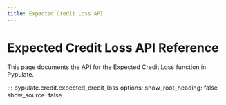 ```yaml
---
title: Expected Credit Loss API
---
```


# Expected Credit Loss API Reference

This page documents the API for the Expected Credit Loss function in Pypulate.

::: pypulate.credit.expected_credit_loss
    options:
      show_root_heading: false
      show_source: false 